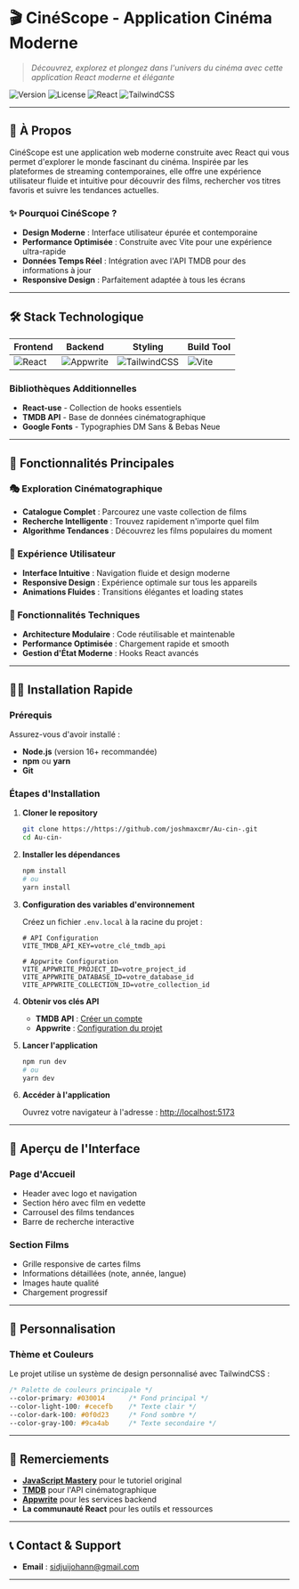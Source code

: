 # 🎬 CinéScope - Application Cinéma Moderne

> *Découvrez, explorez et plongez dans l'univers du cinéma avec cette application React moderne et élégante*

![Version](https://img.shields.io/badge/version-1.0.0-blue.svg?cacheSeconds=2592000)
![License](https://img.shields.io/badge/license-MIT-green.svg)
![React](https://img.shields.io/badge/react-18.x-blue.svg)
![TailwindCSS](https://img.shields.io/badge/tailwindcss-3.x-38bdf8.svg)

---

## 🎯 À Propos

CinéScope est une application web moderne construite avec React qui vous permet d'explorer le monde fascinant du cinéma. Inspirée par les plateformes de streaming contemporaines, elle offre une expérience utilisateur fluide et intuitive pour découvrir des films, rechercher vos titres favoris et suivre les tendances actuelles.

### ✨ Pourquoi CinéScope ?

- **Design Moderne** : Interface utilisateur épurée et contemporaine
- **Performance Optimisée** : Construite avec Vite pour une expérience ultra-rapide
- **Données Temps Réel** : Intégration avec l'API TMDB pour des informations à jour
- **Responsive Design** : Parfaitement adaptée à tous les écrans

---

## 🛠️ Stack Technologique

<div align="center">

| Frontend | Backend | Styling | Build Tool |
|----------|---------|---------|------------|
| ![React](https://img.shields.io/badge/React-20232A?style=for-the-badge&logo=react&logoColor=61DAFB) | ![Appwrite](https://img.shields.io/badge/Appwrite-FD366E?style=for-the-badge&logo=appwrite&logoColor=white) | ![TailwindCSS](https://img.shields.io/badge/Tailwind_CSS-38B2AC?style=for-the-badge&logo=tailwind-css&logoColor=white) | ![Vite](https://img.shields.io/badge/Vite-B73BFE?style=for-the-badge&logo=vite&logoColor=FFD62E) |

</div>

### Bibliothèques Additionnelles
- **React-use** - Collection de hooks essentiels
- **TMDB API** - Base de données cinématographique
- **Google Fonts** - Typographies DM Sans & Bebas Neue

---

## 🚀 Fonctionnalités Principales

### 🎭 Exploration Cinématographique
- **Catalogue Complet** : Parcourez une vaste collection de films
- **Recherche Intelligente** : Trouvez rapidement n'importe quel film
- **Algorithme Tendances** : Découvrez les films populaires du moment

### 🎨 Expérience Utilisateur
- **Interface Intuitive** : Navigation fluide et design moderne
- **Responsive Design** : Expérience optimale sur tous les appareils
- **Animations Fluides** : Transitions élégantes et loading states

### 🔧 Fonctionnalités Techniques
- **Architecture Modulaire** : Code réutilisable et maintenable
- **Performance Optimisée** : Chargement rapide et smooth
- **Gestion d'État Moderne** : Hooks React avancés

---

## 🏃‍♂️ Installation Rapide

### Prérequis
Assurez-vous d'avoir installé :
- **Node.js** (version 16+ recommandée)
- **npm** ou **yarn**
- **Git**

### Étapes d'Installation

1. **Cloner le repository**
   ```bash
   git clone https://https://github.com/joshmaxcmr/Au-cin-.git
   cd Au-cin-
   ```

2. **Installer les dépendances**
   ```bash
   npm install
   # ou
   yarn install
   ```

3. **Configuration des variables d'environnement**
   
   Créez un fichier `.env.local` à la racine du projet :
   ```env
   # API Configuration
   VITE_TMDB_API_KEY=votre_clé_tmdb_api
   
   # Appwrite Configuration
   VITE_APPWRITE_PROJECT_ID=votre_project_id
   VITE_APPWRITE_DATABASE_ID=votre_database_id
   VITE_APPWRITE_COLLECTION_ID=votre_collection_id
   ```

4. **Obtenir vos clés API**
   - **TMDB API** : [Créer un compte](https://developer.themoviedb.org/reference/intro/getting-started)
   - **Appwrite** : [Configuration du projet](https://appwrite.io/)

5. **Lancer l'application**
   ```bash
   npm run dev
   # ou
   yarn dev
   ```

6. **Accéder à l'application**
   
   Ouvrez votre navigateur à l'adresse : [http://localhost:5173](http://localhost:5173)

---

## 📱 Aperçu de l'Interface

### Page d'Accueil
- Header avec logo et navigation
- Section héro avec film en vedette
- Carrousel des films tendances
- Barre de recherche interactive

### Section Films
- Grille responsive de cartes films
- Informations détaillées (note, année, langue)
- Images haute qualité
- Chargement progressif

---

## 🎨 Personnalisation

### Thème et Couleurs
Le projet utilise un système de design personnalisé avec TailwindCSS :

```css
/* Palette de couleurs principale */
--color-primary: #030014      /* Fond principal */
--color-light-100: #cecefb    /* Texte clair */
--color-dark-100: #0f0d23     /* Fond sombre */
--color-gray-100: #9ca4ab     /* Texte secondaire */
```



---


## 🙏 Remerciements

- **[JavaScript Mastery](https://www.youtube.com/@javascriptmastery)** pour le tutoriel original
- **[TMDB](https://www.themoviedb.org/)** pour l'API cinématographique
- **[Appwrite](https://appwrite.io/)** pour les services backend
- **La communauté React** pour les outils et ressources

---

## 📞 Contact & Support

- **Email** : sidjuijohann@gmail.com

---

<div align="center">



</div>
